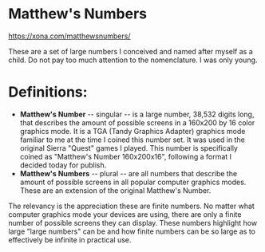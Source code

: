 # Matthew's Numbers
https://xona.com/matthewsnumbers/

These are a set of large numbers I conceived and named after myself as a child. Do not pay too much attention to the nomenclature. I was only young.

# Definitions:

- **Matthew's Number** -- singular -- is a large number, 38,532 digits long, that describes the amount of possible screens in a 160x200 by 16 color graphics mode. It is a TGA (Tandy Graphics Adapter) graphics mode familiar to me at the time I coined this number set. It was used in the original Sierra "Quest" games I played. This number is specifically coined as "Matthew's Number 160x200x16", following a format I decided today for publish.
- **Matthew's Numbers** -- plural -- are all numbers that describe the amount of possible screens in all popular computer graphics modes. These are an extension of the original Matthew's Number.

The relevancy is the appreciation these are finite numbers. No matter what computer graphics mode your devices are using, there are only a finite number of possible screens they can display. These numbers highlight how large "large numbers" can be and how finite numbers can be so large as to effectively be infinite in practical use.
